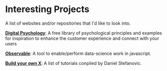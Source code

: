 # Interesting Projects
A list of websites and/or repositories that I'd like to look into.


**[Digital Psychology](https://digitalpsychology.io/)**: A free library of psychological principles and examples for inspiration to enhance the customer experience and connect with your users

**[Observable](https://observablehq.com/)**: A tool to enable/perform data-science work in javascript.

**[Build your own X](https://github.com/danistefanovic/build-your-own-x)**: A list of tutorials conpiled by Daniel Stefanovic.

